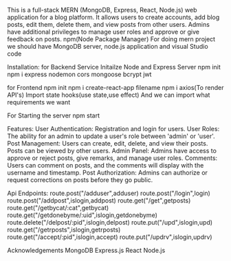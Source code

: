 This is a full-stack MERN (MongoDB, Express, React, Node.js) web application for a blog platform. It allows users to create accounts, add blog posts, edit them, delete them, and view posts from other users. Admins have additional privileges to manage user roles and approve or give feedback on posts.
npm(Node Package Manager)
For doing mern project we should have MongoDB server, node.js application and visual Studio code

Installation:
for Backend Service
Initailze Node and Express Server
npm init
npm i express nodemon cors mongoose bcrypt jwt

for Frontend 
npm init 
npm i create-react-app filename
npm i axios(To render API's)
Import state hooks(use state,use effect)
And we can import what requirements we want

For Starting the server
 npm start

Features:
User Authentication: Registration and login for users.
User Roles: The ability for an admin to update a user's role between 'admin' or 'user'.
Post Management: Users can create, edit, delete, and view their posts. Posts can be viewed by other users.
Admin Panel: Admins have access to approve or reject posts, give remarks, and manage user roles.
Comments: Users can comment on posts, and the comments will display with the username and timestamp.
Post Authorization: Admins can authorize or request corrections on posts before they go public.

Api Endpoints:
route.post("/adduser",adduser)
route.post("/login",login)
route.post("/addpost",islogin,addpost)
route.get("/get",getposts)
route.get("/getbycat/:cat",getbycat)
route.get("/getdonebyme/:uid",islogin,getdonebyme)
route.delete("/delpost/:pid",islogin,delpost)
route.put("/upd",islogin,upd)
route.get("/getrposts",islogin,getrposts)
route.get("/accept/:pid",islogin,accept)
route.put("/updrv",islogin,updrv)

Acknowledgements
MongoDB
Express.js
React
Node.js



